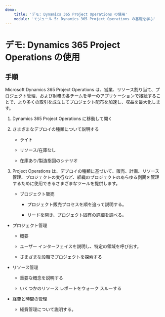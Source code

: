 ```yaml
---
demo:
    title: 'デモ: Dynamics 365 Project Operations の使用'
    module: 'モジュール 5: Dynamics 365 Project Operations の基礎を学ぶ'
---
```


# デモ: Dynamics 365 Project Operations の使用

## 手順

Microsoft Dynamics 365 Project Operations は、営業、リソース割り当て、プロジェクト管理、および財務の各チームを単一のアプリケーションで接続することで、より多くの取引を成立してプロジェクト配布を加速し、収益を最大化します。

1. Dynamics 365 Project Operations に移動して開く

2. さまざまなデプロイの種類について説明する

	- ライト

	- リソース/在庫なし 

	- 在庫あり/製造指図のシナリオ

3. Project Operations は、デプロイの種類に基づいて、販売、計画、リソース管理、プロジェクトの実行など、組織のプロジェクトのあらゆる側面を管理するために使用できるさまざまなツールを提供します。 

	- プロジェクト販売

		- プロジェクト販売プロセスを順を追って説明する。 

		- リードを開き、プロジェクト固有の詳細を調べる。 

- プロジェクト管理

	- 概要

	- ユーザー インターフェイスを説明し、特定の領域を呼び出す。 

	- さまざまな段階でプロジェクトを探索する

- リソース管理

	- 重要な概念を説明する

	- いくつかのリソース レポートをウォーク スルーする

- 経費と時間の管理

	- 経費管理について説明する。 

